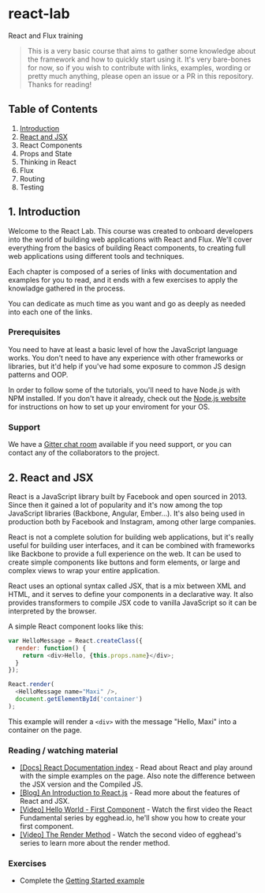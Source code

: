 # react-lab
React and Flux training

> This is a very basic course that aims to gather some knowledge about the framework and how to quickly start using it.
> It's very bare-bones for now, so if you wish to contribute with links, examples, wording or pretty much anything, please open an issue or a PR in this repository. Thanks for reading!

## Table of Contents
1. [Introduction](#introduction)
2. [React and JSX](#react-and-jsx)
3. React Components
4. Props and State
5. Thinking in React
6. Flux
7. Routing
8. Testing

## 1. Introduction

Welcome to the React Lab. This course was created to onboard developers into the world of building web applications with React and Flux. We'll cover everything from the basics of building React components, to creating full web applications using different tools and techniques.

Each chapter is composed of a series of links with documentation and examples for you to read, and it ends with a few exercises to apply the knowladge gathered in the process.

You can dedicate as much time as you want and go as deeply as needed into each one of the links.

### Prerequisites

You need to have at least a basic level of how the JavaScript language works. You don't need to have any experience with other frameworks or libraries, but it'd help if you've had some exposure to common JS design patterns and OOP.

In order to follow some of the tutorials, you'll need to have Node.js with NPM installed. If you don't have it already, check out the [Node.js website](https://nodejs.org/) for instructions on how to set up your enviroment for your OS.

### Support

We have a [Gitter chat room](https://gitter.im/Charca/react-lab) available if you need support, or you can contact any of the collaborators to the project.


## 2. React and JSX

React is a JavaScript library built by Facebook and open sourced in 2013. Since then it gained a lot of popularity and it's now among the top JavaScript libraries (Backbone, Angular, Ember...). It's also being used in production both by Facebook and Instagram, among other large companies.

React is not a complete solution for building web applications, but it's really useful for building user interfaces, and it can be combined with frameworks like Backbone to provide a full experience on the web. It can be used to create simple components like buttons and form elements, or large and complex views to wrap your entire application.

React uses an optional syntax called JSX, that is a mix between XML and HTML, and it serves to define your components in a declarative way. It also provides transformers to compile JSX code to vanilla JavaScript so it can be interpreted by the browser.

A simple React component looks like this:

```javascript
var HelloMessage = React.createClass({
  render: function() {
    return <div>Hello, {this.props.name}</div>;
  }
});

React.render(
  <HelloMessage name="Maxi" />,
  document.getElementById('container')
);
```

This example will render a `<div>` with the message "Hello, Maxi" into a container on the page.

### Reading / watching material
- [[Docs] React Documentation index](http://facebook.github.io/react/) - Read about React and play around with the simple examples on the page. Also note the difference between the JSX version and the Compiled JS.
- [[Blog] An Introduction to React.js](http://www.instrument.com/developers/an-introduction-to-react-js) - Read more about the features of React and JSX.
- [[Video] Hello World - First Component](https://egghead.io/lessons/react-hello-world-first-component) - Watch the first video the React Fundamental series by egghead.io, he'll show you how to create your first component.
- [[Video] The Render Method](https://egghead.io/lessons/react-the-render-method) - Watch the second video of egghead's series to learn more about the render method.

### Exercises
- Complete the [Getting Started example](http://facebook.github.io/react/docs/getting-started.html)



